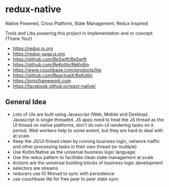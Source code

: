 # redux-native
Native Powered, Cross Platform, State Management, Redux Inspired 

Tools and Libs powering this project in implementation and or concept (Thank You!)
- https://redux.js.org
- https://redux-saga.js.org
- https://github.com/ReSwift/ReSwift
- https://github.com/ReKotlin/ReKotlin
- https://www.couchbase.com/products/lite
- https://github.com/ReactiveX/RxKotlin
- https://ionicframework.com
- https://facebook.github.io/react-native/

## General Idea
- Lots of UIs are built using Javascript (Web, Mobile and Desktop). Javascript is single threaded. JS apps need to treat the JS thread as the UI thread on native platforms, don't do non-UI rendering tasks on it. period. Web workers help to some extent, but they are hard to deal with at scale. 
- Keep the JS/UI thread clean by running business logic, network traffic and other processing tasks in their own thread (or multiple)
- Use Kotlin/Native as the universal business logic language.
- Use the redux pattern to facilitate clean state management at scale
- Actions are the universal building blocks of business logic development
- selectors are streams 
- reducers use IO Monad to sync with persistence
- use couchbase lite for free pear to pear state sync
